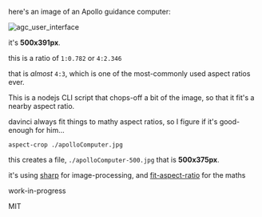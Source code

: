 
here's an image of an Apollo guidance computer:

![agc_user_interface](https://user-images.githubusercontent.com/399657/51630193-83f39b80-1f17-11e9-892e-9ecc1d072282.jpg)

it's **500x391px**.

this is a ratio of `1:0.782` or `4:2.346`

that is *almost* `4:3`, which is one of the most-commonly used aspect ratios ever.

This is a nodejs CLI script that chops-off a bit of the image, so that it fit's a nearby aspect ratio.

davinci always fit things to mathy aspect ratios, so I figure if it's good-enough for him...

```
aspect-crop ./apolloComputer.jpg
```

this creates a file, `./apolloComputer-500.jpg`
that is **500x375px**.

it's using [sharp](https://sharp.pixelplumbing.com) for image-processing, and [fit-aspect-ratio](https://github.com/spencermountain/fit-aspect-ratio/) for the maths

work-in-progress

MIT
